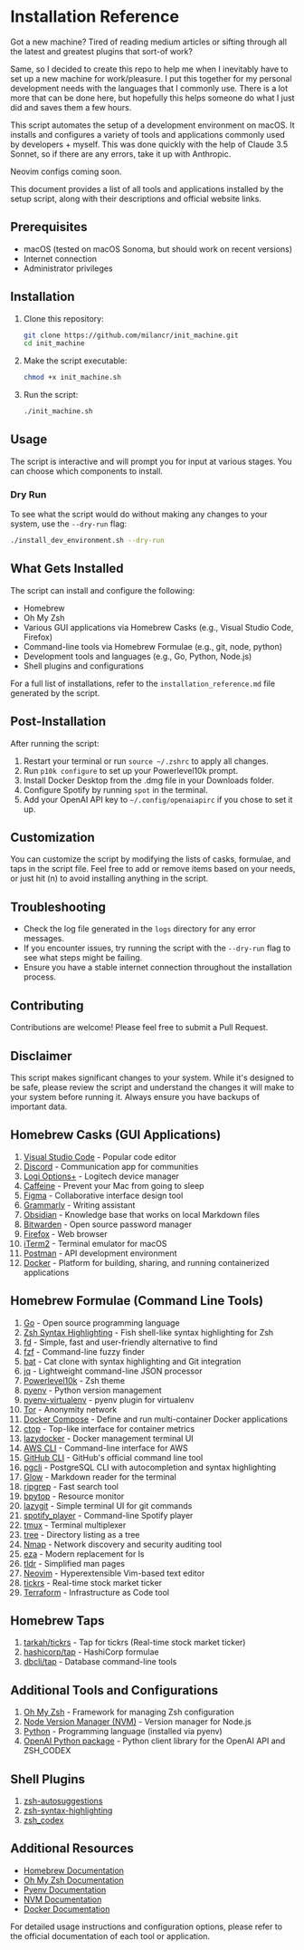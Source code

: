 # Installation Reference

Got a new machine? Tired of reading medium articles or sifting through all the latest and greatest plugins that sort-of work?

Same, so I decided to create this repo to help me when I inevitably have to set up a new machine for work/pleasure. I put this together for my personal development needs with the languages that I commonly use. There is a lot more that can be done here, but hopefully this helps someone do what I just did and saves them a few hours.

This script automates the setup of a development environment on macOS. It installs and configures a variety of tools and applications commonly used by developers + myself. This was done quickly with the help of Claude 3.5 Sonnet, so if there are any errors, take it up with Anthropic.

Neovim configs coming soon.

This document provides a list of all tools and applications installed by the setup script, along with their descriptions and official website links.

## Prerequisites

- macOS (tested on macOS Sonoma, but should work on recent versions)
- Internet connection
- Administrator privileges

## Installation

1. Clone this repository:

   ```bash
   git clone https://github.com/milancr/init_machine.git
   cd init_machine
   ```

2. Make the script executable:

   ```bash
   chmod +x init_machine.sh
   ```

3. Run the script:

   ```bash
   ./init_machine.sh
   ```

## Usage

The script is interactive and will prompt you for input at various stages. You can choose which components to install.

### Dry Run

To see what the script would do without making any changes to your system, use the `--dry-run` flag:

```bash
./install_dev_environment.sh --dry-run
```

## What Gets Installed

The script can install and configure the following:

- Homebrew
- Oh My Zsh
- Various GUI applications via Homebrew Casks (e.g., Visual Studio Code, Firefox)
- Command-line tools via Homebrew Formulae (e.g., git, node, python)
- Development tools and languages (e.g., Go, Python, Node.js)
- Shell plugins and configurations

For a full list of installations, refer to the `installation_reference.md` file generated by the script.

## Post-Installation

After running the script:

1. Restart your terminal or run `source ~/.zshrc` to apply all changes.
2. Run `p10k configure` to set up your Powerlevel10k prompt.
3. Install Docker Desktop from the .dmg file in your Downloads folder.
4. Configure Spotify by running `spot` in the terminal.
5. Add your OpenAI API key to `~/.config/openaiapirc` if you chose to set it up.

## Customization

You can customize the script by modifying the lists of casks, formulae, and taps in the script file. Feel free to add or remove items based on your needs, or just hit (n) to avoid installing anything in the script.

## Troubleshooting

- Check the log file generated in the `logs` directory for any error messages.
- If you encounter issues, try running the script with the `--dry-run` flag to see what steps might be failing.
- Ensure you have a stable internet connection throughout the installation process.

## Contributing

Contributions are welcome! Please feel free to submit a Pull Request.

## Disclaimer

This script makes significant changes to your system. While it's designed to be safe, please review the script and understand the changes it will make to your system before running it. Always ensure you have backups of important data.

## Homebrew Casks (GUI Applications)

1. [Visual Studio Code](https://code.visualstudio.com/) - Popular code editor
2. [Discord](https://discord.com/) - Communication app for communities
3. [Logi Options+](https://www.logitech.com/en-us/software/logi-options-plus.html) - Logitech device manager
4. [Caffeine](https://intelliscapesolutions.com/apps/caffeine) - Prevent your Mac from going to sleep
5. [Figma](https://www.figma.com/) - Collaborative interface design tool
6. [Grammarly](https://www.grammarly.com/) - Writing assistant
7. [Obsidian](https://obsidian.md/) - Knowledge base that works on local Markdown files
8. [Bitwarden](https://bitwarden.com/) - Open source password manager
9. [Firefox](https://www.mozilla.org/firefox/) - Web browser
10. [iTerm2](https://iterm2.com/) - Terminal emulator for macOS
11. [Postman](https://www.postman.com/) - API development environment
12. [Docker](https://www.docker.com/) - Platform for building, sharing, and running containerized applications

## Homebrew Formulae (Command Line Tools)

1. [Go](https://golang.org/) - Open source programming language
2. [Zsh Syntax Highlighting](https://github.com/zsh-users/zsh-syntax-highlighting) - Fish shell-like syntax highlighting for Zsh
3. [fd](https://github.com/sharkdp/fd) - Simple, fast and user-friendly alternative to find
4. [fzf](https://github.com/junegunn/fzf) - Command-line fuzzy finder
5. [bat](https://github.com/sharkdp/bat) - Cat clone with syntax highlighting and Git integration
6. [jq](https://stedolan.github.io/jq/) - Lightweight command-line JSON processor
7. [Powerlevel10k](https://github.com/romkatv/powerlevel10k) - Zsh theme
8. [pyenv](https://github.com/pyenv/pyenv) - Python version management
9. [pyenv-virtualenv](https://github.com/pyenv/pyenv-virtualenv) - pyenv plugin for virtualenv
10. [Tor](https://www.torproject.org/) - Anonymity network
11. [Docker Compose](https://docs.docker.com/compose/) - Define and run multi-container Docker applications
12. [ctop](https://github.com/bcicen/ctop) - Top-like interface for container metrics
13. [lazydocker](https://github.com/jesseduffield/lazydocker) - Docker management terminal UI
14. [AWS CLI](https://aws.amazon.com/cli/) - Command-line interface for AWS
15. [GitHub CLI](https://cli.github.com/) - GitHub's official command line tool
16. [pgcli](https://www.pgcli.com/) - PostgreSQL CLI with autocompletion and syntax highlighting
17. [Glow](https://github.com/charmbracelet/glow) - Markdown reader for the terminal
18. [ripgrep](https://github.com/BurntSushi/ripgrep) - Fast search tool
19. [bpytop](https://github.com/aristocratos/bpytop) - Resource monitor
20. [lazygit](https://github.com/jesseduffield/lazygit) - Simple terminal UI for git commands
21. [spotify_player](https://github.com/aome510/spotify-player) - Command-line Spotify player
22. [tmux](https://github.com/tmux/tmux) - Terminal multiplexer
23. [tree](http://mama.indstate.edu/users/ice/tree/) - Directory listing as a tree
24. [Nmap](https://nmap.org/) - Network discovery and security auditing tool
25. [eza](https://github.com/eza-community/eza) - Modern replacement for ls
26. [tldr](https://tldr.sh/) - Simplified man pages
27. [Neovim](https://neovim.io/) - Hyperextensible Vim-based text editor
28. [tickrs](https://github.com/tarkah/tickrs) - Real-time stock market ticker
29. [Terraform](https://www.terraform.io/) - Infrastructure as Code tool

## Homebrew Taps

1. [tarkah/tickrs](https://github.com/tarkah/tickrs) - Tap for tickrs (Real-time stock market ticker)
2. [hashicorp/tap](https://github.com/hashicorp/homebrew-tap) - HashiCorp formulae
3. [dbcli/tap](https://github.com/dbcli/homebrew-tap) - Database command-line tools

## Additional Tools and Configurations

1. [Oh My Zsh](https://ohmyz.sh/) - Framework for managing Zsh configuration
2. [Node Version Manager (NVM)](https://github.com/nvm-sh/nvm) - Version manager for Node.js
3. [Python](https://www.python.org/) - Programming language (installed via pyenv)
4. [OpenAI Python package](https://github.com/openai/openai-python) - Python client library for the OpenAI API and ZSH_CODEX

## Shell Plugins

1. [zsh-autosuggestions](https://github.com/zsh-users/zsh-autosuggestions)
2. [zsh-syntax-highlighting](https://github.com/zsh-users/zsh-syntax-highlighting)
3. [zsh_codex](https://github.com/tom-doerr/zsh_codex)

## Additional Resources

- [Homebrew Documentation](https://docs.brew.sh)
- [Oh My Zsh Documentation](https://github.com/ohmyzsh/ohmyzsh/wiki)
- [Pyenv Documentation](https://github.com/pyenv/pyenv#readme)
- [NVM Documentation](https://github.com/nvm-sh/nvm#readme)
- [Docker Documentation](https://docs.docker.com/)

For detailed usage instructions and configuration options, please refer to the official documentation of each tool or application.
